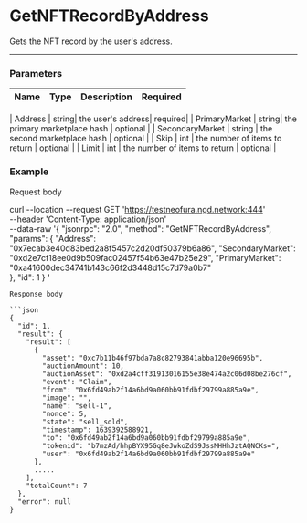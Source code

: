 # GetNFTRecordByAddress
Gets the NFT record by the user's address.
<hr>

### Parameters

|    Name    | Type | Description | Required |
| ---------- | --- |    ------    | ----|
 
| Address     | string|  the user's address| required|
| PrimaryMarket | string| the primary  marketplace hash | optional |
| SecondaryMarket | string | the second marketplace hash | optional |
| Skip | int | the number of items to return | optional |
| Limit | int | the number of items to return | optional |
 



### Example

Request body


curl --location --request GET 'https://testneofura.ngd.network:444' \
--header 'Content-Type: application/json' \
--data-raw '{
  "jsonrpc": "2.0",
  "method": "GetNFTRecordByAddress",
  "params": {
      "Address": "0x7ecab3e40d83bed2a8f5457c2d20df50379b6a86",
	  "SecondaryMarket": "0xd2e7cf18ee0d9b509fac02457f54b63e47b25e29",
	  "PrimaryMarket": "0xa41600dec34741b143c66f2d3448d15c7d79a0b7"  
  },
  "id": 1
} '
```
Response body

```json
{
  "id": 1,
  "result": {
    "result": [
      {
        "asset": "0xc7b11b46f97bda7a8c82793841abba120e96695b",
        "auctionAmount": 10,
        "auctionAsset": "0xd2a4cff31913016155e38e474a2c06d08be276cf",
        "event": "Claim",
        "from": "0x6fd49ab2f14a6bd9a060bb91fdbf29799a885a9e",
        "image": "",
        "name": "sell-1",
        "nonce": 5,
        "state": "sell_sold",
        "timestamp": 1639392588921,
        "to": "0x6fd49ab2f14a6bd9a060bb91fdbf29799a885a9e",
        "tokenid": "b7mzAd/hhpBYX95Gq8eJwkoZdS9JssMHHhJztAQNCKs=",
        "user": "0x6fd49ab2f14a6bd9a060bb91fdbf29799a885a9e"
      },
      .....
    ],
    "totalCount": 7
  },
  "error": null
}
```
###  
